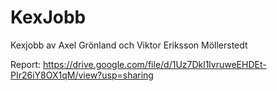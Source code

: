 # KexJobb
Kexjobb av Axel Grönland och Viktor Eriksson Möllerstedt

Report:
https://drive.google.com/file/d/1Uz7Dkl1lvruweEHDEt-PIr26iY8OX1qM/view?usp=sharing

